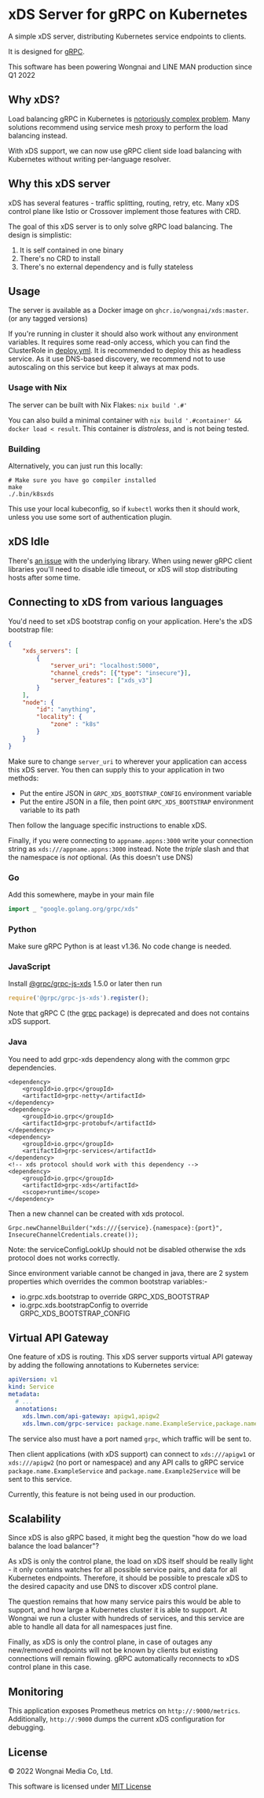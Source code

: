 # xDS Server for gRPC on Kubernetes

A simple xDS server, distributing Kubernetes service endpoints to clients.

It is designed for [gRPC](https://grpc.github.io/grpc/cpp/md_doc_grpc_xds_features.html).

This software has been powering Wongnai and LINE MAN production since Q1 2022

## Why xDS?

Load balancing gRPC in Kubernetes is [notoriously complex problem](https://kubernetes.io/blog/2018/11/07/grpc-load-balancing-on-kubernetes-without-tears/).
Many solutions recommend using service mesh proxy to perform the load balancing instead.

With xDS support, we can now use gRPC client side load balancing with Kubernetes without writing per-language resolver.

## Why this xDS server

xDS has several features - traffic splitting, routing, retry, etc. Many xDS control plane like Istio or Crossover
implement those features with CRD.

The goal of this xDS server is to only solve gRPC load balancing. The design is simplistic:

1. It is self contained in one binary
2. There's no CRD to install
3. There's no external dependency and is fully stateless

## Usage

The server is available as a Docker image on `ghcr.io/wongnai/xds:master`. (or any tagged versions)

If you're running in cluster it should also work without any environment variables. It requires some read-only
access, which you can find the ClusterRole in [deploy.yml](deploy.yml). It is recommended to deploy this as headless
service. As it use DNS-based discovery, we recommend not to use autoscaling on this service but keep it always at max
pods.

### Usage with Nix

The server can be built with Nix Flakes: `nix build '.#'`

You can also build a minimal container with `nix build '.#container' && docker load < result`. This container is
*distroless*, and is not being tested.

### Building

Alternatively, you can just run this locally:

```shell
# Make sure you have go compiler installed
make
./.bin/k8sxds
```

This use your local kubeconfig, so if `kubectl` works then it should work, unless you use some sort of authentication
plugin.

## xDS Idle

There's [an issue](https://github.com/envoyproxy/go-control-plane/issues/431) with the underlying library. When using
newer gRPC client libraries you'll need to disable idle timeout, or xDS will stop distributing hosts after some time.

## Connecting to xDS from various languages
You'd need to set xDS bootstrap config on your application. Here's the xDS bootstrap file:

```json
{
    "xds_servers": [
        {
            "server_uri": "localhost:5000",
            "channel_creds": [{"type": "insecure"}],
            "server_features": ["xds_v3"]
        }
    ],
    "node": {
        "id": "anything",
        "locality": {
            "zone" : "k8s"
        }
    }
}
```

Make sure to change `server_uri` to wherever your application can access this xDS server. You then can supply this to
your application in two methods:

- Put the entire JSON in `GRPC_XDS_BOOTSTRAP_CONFIG` environment variable
- Put the entire JSON in a file, then point `GRPC_XDS_BOOTSTRAP` environment variable to its path

Then follow the language specific instructions to enable xDS.

Finally, if you were connecting to `appname.appns:3000` write your connection string as `xds:///appname.appns:3000` instead.
Note the *triple* slash and that the namespace is *not* optional. (As this doesn't use DNS)

### Go

Add this somewhere, maybe in your main file

```go
import _ "google.golang.org/grpc/xds"
```

### Python

Make sure gRPC Python is at least v1.36. No code change is needed.

### JavaScript

Install [@grpc/grpc-js-xds](https://www.npmjs.com/package/@grpc/grpc-js-xds) 1.5.0 or later then run

```javascript
require('@grpc/grpc-js-xds').register();
```

Note that gRPC C (the [grpc](https://www.npmjs.com/package/grpc) package) is deprecated and does not contains xDS support.

### Java
You need to add grpc-xds dependency along with the common grpc dependencies.

```
<dependency>
	<groupId>io.grpc</groupId>
	<artifactId>grpc-netty</artifactId>
</dependency>
<dependency>
	<groupId>io.grpc</groupId>
	<artifactId>grpc-protobuf</artifactId>
</dependency>
<dependency>
    <groupId>io.grpc</groupId>
	<artifactId>grpc-services</artifactId>
</dependency>
<!-- xds protocol should work with this dependency -->
<dependency>
    <groupId>io.grpc</groupId>
	<artifactId>grpc-xds</artifactId>
	<scope>runtime</scope>
</dependency>
```

Then a new channel can be created with xds protocol.
```
Grpc.newChannelBuilder("xds:///{service}.{namespace}:{port}", InsecureChannelCredentials.create());
```

Note: the serviceConfigLookUp should not be disabled otherwise the xds protocol does not works correctly.

Since environment variable cannot be changed in java, there are 2 system properties which overrides the common bootstrap variables:- 
* io.grpc.xds.bootstrap to override GRPC_XDS_BOOTSTRAP
* io.grpc.xds.bootstrapConfig to override GRPC_XDS_BOOTSTRAP_CONFIG


## Virtual API Gateway

One feature of xDS is routing. This xDS server supports virtual API gateway by adding the following annotations to
Kubernetes service:

```yaml
apiVersion: v1
kind: Service
metadata:
  # ...
  annotations:
    xds.lmwn.com/api-gateway: apigw1,apigw2
    xds.lmwn.com/grpc-service: package.name.ExampleService,package.name.Example2Service
```

The service also must have a port named `grpc`, which traffic will be sent to.

Then client applications (with xDS support) can connect to `xds:///apigw1` or `xds:///apigw2` (no port or namespace)
and any API calls to gRPC service `package.name.ExampleService` and `package.name.Example2Service` will be sent to this
service.

Currently, this feature is not being used in our production.

## Scalability

Since xDS is also gRPC based, it might beg the question "how do we load balance the load balancer"?

As xDS is only the control plane, the load on xDS itself should be really light - it only contains watches for all
possible service pairs, and data for all Kubernetes endpoints. Therefore, it should be possible to prescale xDS to the
desired capacity and use DNS to discover xDS control plane.

The question remains that how many service pairs this would be able to support, and how large a Kubernetes cluster it
is able to support. At Wongnai we run a cluster with hundreds of services, and this service are able to handle all data
for all namespaces just fine.

Finally, as xDS is only the control plane, in case of outages any new/removed endpoints will not be known by clients
but existing connections will remain flowing. gRPC automatically reconnects to xDS control plane in this case. 

## Monitoring

This application exposes Prometheus metrics on `http://:9000/metrics`. Additionally, `http://:9000` dumps the current
xDS configuration for debugging.

## License

© 2022 Wongnai Media Co, Ltd.

This software is licensed under [MIT License](LICENSE)
